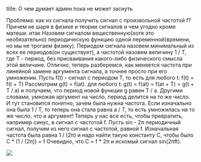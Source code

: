 title: О чем думает админ пока не может заснуть

Проблема: как из сигнала получить сигнал с произвольной частотой f?
Причем не шаря в физике и теории сигналов и чем угодно кроме матеши.
итак
Назовем сигналом вещественную(хотя это необязательно) периодическую функцию одной переменной(времени, но мы не трогаем физику). Периодом сигнала назовем минимальный из всех ее периодов(он существует), а частотой назовем величину 1 / T, где T - период, без присваивания какого-либо физического смысла этой величине. Отлично, теперь разберемся, как меняется частота при линейной замене аргумента сигнала, а точнее просто при его умножении. Пусть f(t) - сигнал с периодом T, то есть
для любого t: f(t) = f(t + T)
Рассмотрим g(t) = f(at).
для любого t: g(t) = f(at) = f(at + T) = g(t + T / a)
и получаем, что период новой функции g равен T / a. Другими словами, умножая аргумент на число, период делится на то же число. И тут становится понятно, зачем была нужна частота. Если изначально она была 1 / T, то теперь она стала равна a / T, то есть умножилась на то же число, что и аргумент!
Теперь у нас все есть, чтобы превратить, например синус, в сигнал с частотой f. Пусть sin - 2π периодичный сигнал, получим из него сигнал с частотой, равной f. Изначальная частота была равна 1 / (2π) и надо найти такую константу C, чтобы было
C * (1 / (2π)) = f
Очевидно, что C = f * 2π и искомый сигнал sin(2πft).

![](/static/img/H3PbhnOrWxA.jpg)
